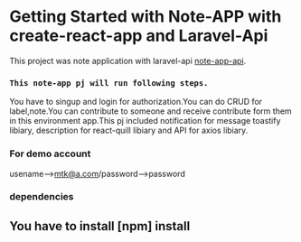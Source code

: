 # Getting Started with Note-APP with create-react-app and Laravel-Api

This project was note application with laravel-api [note-app-api](https://github.com/leopico/note-app-api).

### `This note-app pj will run following steps.`

You have to singup and login for authorization.You can do CRUD for label,note.You can contribute to someone and receive contribute form them in this environment app.This pj included notification for message toastify libiary, description for react-quill libiary and API for axios libiary.

### For demo account
usename-->mtk@a.com/password-->password

### dependencies


## You have to install [npm] install



